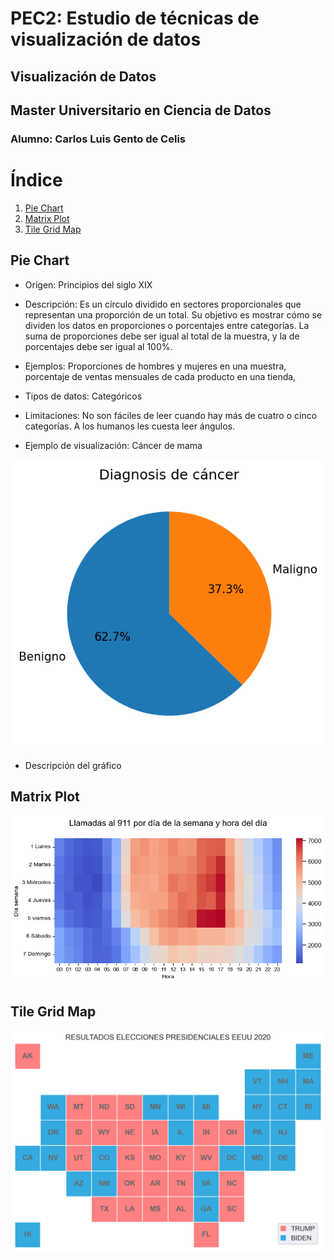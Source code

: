 # PEC2: Estudio de técnicas de visualización de datos
## Visualización de Datos
## Master Universitario en Ciencia de Datos
### Alumno: Carlos Luis Gento de Celis

# Índice
1. [Pie Chart](#pie-chart)
2. [Matrix Plot](#matrix-plot)
3. [Tile Grid Map](#tile-grid-map)

## Pie Chart
- Origen: Principios del siglo XIX
- Descripción: Es un círculo dividido en sectores proporcionales que representan una proporción de un total. Su objetivo es mostrar cómo se dividen los datos en proporciones o porcentajes entre categorías. La suma de proporciones debe ser igual al total de la muestra, y la de porcentajes debe ser igual al 100%.
- Ejemplos: Proporciones de hombres y mujeres en una muestra, porcentaje de ventas mensuales de cada producto en una tienda, 
- Tipos de datos: Categóricos 
- Limitaciones: No son fáciles de leer cuando hay más de cuatro o cinco categorías. A los humanos les cuesta leer ángulos.

- Ejemplo de visualización: Cáncer de mama

<p align="center">
  <img src="images/Pie_chart.png" />
 </p>
 
- Descripción del gráfico


## Matrix Plot
<p align="center">
  <img src="images/Matrix_plot.png" />
 </p>
 
## Tile Grid Map
<p align="center">
  <img src="images/Tile_Grid_Map.png" />
 </p>

